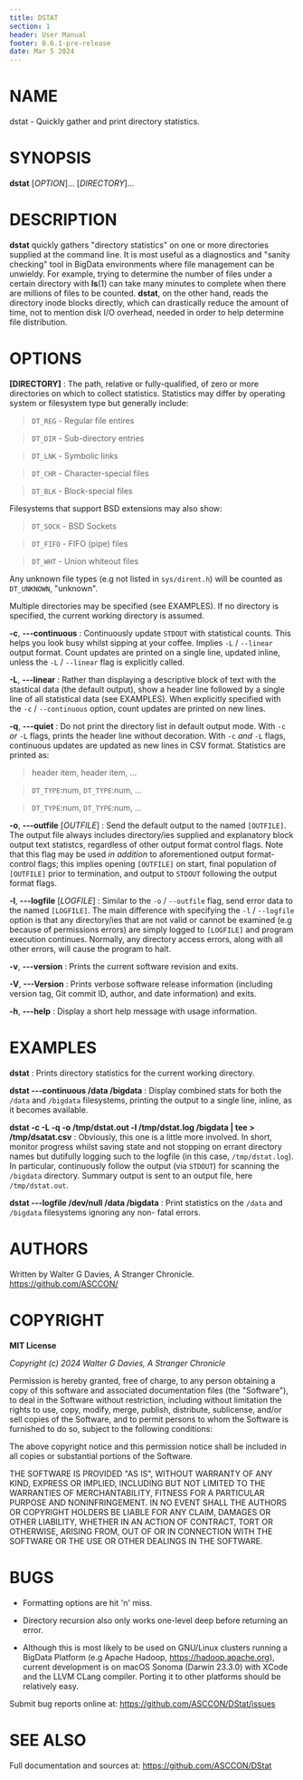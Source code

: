 ```yaml
---
title: DSTAT
section: 1
header: User Manual
footer: 0.6.1-pre-release
date: Mar 5 2024
---
```

# NAME
dstat - Quickly gather and print directory statistics.

# SYNOPSIS
**dstat** [*OPTION*]... [*DIRECTORY*]...

# DESCRIPTION
**dstat** quickly gathers "directory statistics" on one or more directories
supplied at the command line. It is most useful as a diagnostics and
"sanity checking" tool in BigData environments where file management can be
unwieldy. For example, trying to determine the number of files under a 
certain directory with **ls**(1) can take many minutes to complete when 
there are millions of files to be counted. **dstat**, on the other hand, 
reads the directory inode blocks directly, which can drastically reduce the 
amount of time, not to mention disk I/O overhead, needed in order to help 
determine file distribution.

# OPTIONS
**[DIRECTORY]**
: The path, relative or fully-qualified, of zero or more directories on which
to collect statistics. Statistics may differ by operating system or 
filesystem type but generally include:

> `DT_REG` - Regular file entires

> `DT_DIR` - Sub-directory entries

> `DT_LNK` - Symbolic links

> `DT_CHR` - Character-special files

> `DT_BLK` - Block-special files

Filesystems that support BSD extensions may also show:

> `DT_SOCK` - BSD Sockets

> `DT_FIFO` - FIFO (pipe) files

> `DT_WHT` - Union whiteout files

Any unknown file types (e.g not listed in `sys/dirent.h`) will be counted as
`DT_UNKNOWN`, "unknown".

Multiple directories may be specified (see EXAMPLES). If no directory is
specified, the current working directory is assumed.

**-c**, **---continuous**
: Continuously update `STDOUT` with statistical counts. This helps you look 
busy whilst sipping at your coffee. Implies `-L` / `--linear` output format.
Count updates are printed on a single line, updated inline, unless the `-L` /
`--linear` flag is explicitly called.

**-L**, **---linear**
: Rather than displaying a descriptive block of text with the stastical data
(the default output), show a header line followed by a single line of all
statistical data (see EXAMPLES). When explicitly specified with the `-c` /
`--continuous` option, count updates are printed on new lines.

**-q**, **---quiet**
: Do not print the directory list in default output mode. With `-c` _or_ `-L`
flags, prints the header line without decoration. With `-c` _and_ `-L` flags,
continuous updates are updated as new lines in CSV format. Statistics are
printed as:

> header item, header item, ...

> `DT_TYPE`:num, `DT_TYPE`:num, ...

> `DT_TYPE`:num, `DT_TYPE`:num, ...

**-o**, **---outfile** [*OUTFILE*]
: Send the default output to the named `[OUTFILE]`. The output file always 
includes directory/ies supplied and explanatory block output text statistcs, 
regardless of other output format control flags. Note that this flag may be 
used _in addition_ to aforementioned output format- control flags; this
implies opening `[OUTFILE]` on start, final population of `[OUTFILE]` prior to
termination, and output to `STDOUT` following the output format flags.

**-l**, **---logfile** [*LOGFILE*]
: Similar to the `-o` / `--outfile` flag, send error data to the named
`[LOGFILE]`. The main difference with specifying the `-l` / `--logfile` option 
is that any directory/ies that are not valid or cannot be examined (e.g 
because of permissions errors) are simply logged to `[LOGFILE]` and program 
execution continues. Normally, any directory access errors, along with all 
other errors, will cause the program to halt. 

**-v**, **---version**
: Prints the current software revision and exits.

**-V**, **---Version**
: Prints verbose software release information (including version tag, Git
commit ID, author, and date information) and exits.

**-h**, **---help**
: Display a short help message with usage information.

# EXAMPLES
**dstat**
: Prints directory statistics for the current working directory.

**dstat ---continuous /data /bigdata**
: Display combined stats for both the `/data` and `/bigdata` filesystems,
printing the output to a single line, inline, as it becomes available.

**dstat -c -L -q -o /tmp/dstat.out -l /tmp/dstat.log /bigdata | tee > /tmp/dsatat.csv**
: Obviously, this one is  a little more involved. In short, monitor progress
whilst saving state and not stopping on errant directory names but dutifully
logging such to the logfile (in this case, `/tmp/dstat.log`). In particular, 
continuously follow the output (via `STDOUT`) for scanning the `/bigdata`
directory. Summary output is sent to an output file, here `/tmp/dstat.out`.

**dstat ---logfile /dev/null /data /bigdata**
: Print statistics on the `/data` and `/bigdata` filesystems ignoring any non-
fatal errors.

# AUTHORS
Written by Walter G Davies, A Stranger Chronicle.
<https://github.com/ASCCON/>

# COPYRIGHT
**MIT License**

_Copyright (c) 2024 Walter G Davies, A Stranger Chronicle_

Permission is hereby granted, free of charge, to any person obtaining a copy
of this software and associated documentation files (the "Software"), to deal
in the Software without restriction, including without limitation the rights
to use, copy, modify, merge, publish, distribute, sublicense, and/or sell
copies of the Software, and to permit persons to whom the Software is
furnished to do so, subject to the following conditions:

The above copyright notice and this permission notice shall be included in all
copies or substantial portions of the Software.

THE SOFTWARE IS PROVIDED "AS IS", WITHOUT WARRANTY OF ANY KIND, EXPRESS OR
IMPLIED, INCLUDING BUT NOT LIMITED TO THE WARRANTIES OF MERCHANTABILITY,
FITNESS FOR A PARTICULAR PURPOSE AND NONINFRINGEMENT. IN NO EVENT SHALL THE
AUTHORS OR COPYRIGHT HOLDERS BE LIABLE FOR ANY CLAIM, DAMAGES OR OTHER
LIABILITY, WHETHER IN AN ACTION OF CONTRACT, TORT OR OTHERWISE, ARISING FROM,
OUT OF OR IN CONNECTION WITH THE SOFTWARE OR THE USE OR OTHER DEALINGS IN THE
SOFTWARE.


# BUGS
- Formatting options are hit 'n' miss.

- Directory recursion also only works one-level deep before returning an 
error.

- Although this is most likely to be used on GNU/Linux clusters running a
BigData Platform (e.g Apache Hadoop, <https://hadoop.apache.org>), current
development is on macOS Sonoma (Darwin 23.3.0) with XCode and the LLVM CLang 
compiler. Porting it to other platforms should be relatively easy.

Submit bug reports online at: <https://github.com/ASCCON/DStat/issues>

# SEE ALSO
Full documentation and sources at: <https://github.com/ASCCON/DStat>
